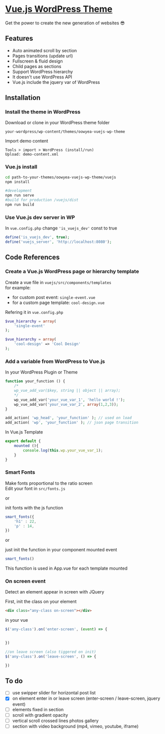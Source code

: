 # [Vue.js WordPress Theme](https://greaty.be)

Get the power to create the new generation of websites :sunglasses:

## Features
* Auto animated scroll by section
* Pages transitions (update url)
* Fullscreen & fluid design
* Child pages as sections 
* Support WordPress hierarchy
* It doesn't use WordPress API
* Vue.js include the jquery var of WordPress

## Installation

### Install the theme in WordPress
Download or clone in your WordPress theme folder
```
your-wordpress/wp-content/themes/oowyea-vuejs-wp-theme
```
Import demo content
```
Tools > import > WordPress (install/run)
Upload: demo-content.xml
```
### Vue.js install
```sh
cd path-to-your-themes/oowyea-vuejs-wp-theme/vuejs
npm install

#development
npm run serve
#build for production /vuejs/dist
npm run build
```

### Use Vue.js dev server in WP
In ```vue.config.php``` change ```'is_vuejs_dev'``` const to true  
```php
define('is_vuejs_dev', true);
define('vuejs_server', 'http://localhost:8080');
```

## Code References

### Create a Vue.js WordPress page or hierarchy template
Create a vue file in ```vuejs/src/components/templates```  
for example: 
* for custom post event: ```single-event.vue```  
* for a custom page template: ```cool-design.vue```  
  
Refering it in ```vue.config.php```
```php
$vue_hierarchy = array(
    'single-event'
);

$vue_hierarchy = array(
    'cool-design' => 'Cool Design'
);
```

### Add a variable from WordPress to Vue.js

In your WordPress Plugin or Theme
```php
function your_function () {
	/*
	wp_vue_add_var($key, string || object || array);
	*/
	wp_vue_add_var('your_vue_var_1', 'hello world !');
	wp_vue_add_var('your_vue_var_2', array(1,2,3));
}

add_action( 'wp_head', 'your_function' ); // used on load
add_action( 'wp', 'your_function' ); // json page transition
```
In Vue.js Template
```js
export default {
	mounted (){
		console.log(this.wp.your_vue_var_1);
	}
}
```

### Smart Fonts
Make fonts proportional to the ratio screen  
Edit your font in ```src/fonts.js```  

or 

init fonts with the js function
```js
smart_fonts({
	'h1' : 22,
	'p' : 14,
})
```
or 

just init the function in your component mounted event
```js
smart_fonts()
```

This function is used in App.vue for each template mounted

### On screen event
Detect an element appear in screen with JQuery  

First, init the class on your element
```html
<div class="any-class on-screen"></div>
```

in your vue
```js
$('any-class').on('enter-screen', (event) => {

	
})

//on leave screen (also tiggered on init)
$('any-class').on('leave-screen', () => {

})
```

## To do

- [ ] use swipper slider for horizontal post list
- [x] on element enter in or leave screen (enter-screen / leave-screen, jquery event)
- [ ] elements fixed in section
- [ ] scroll with gradient opacity
- [ ] vertical scroll crossed lines photos gallery
- [ ] section with video background (mp4, vimeo, youtube, iframe)